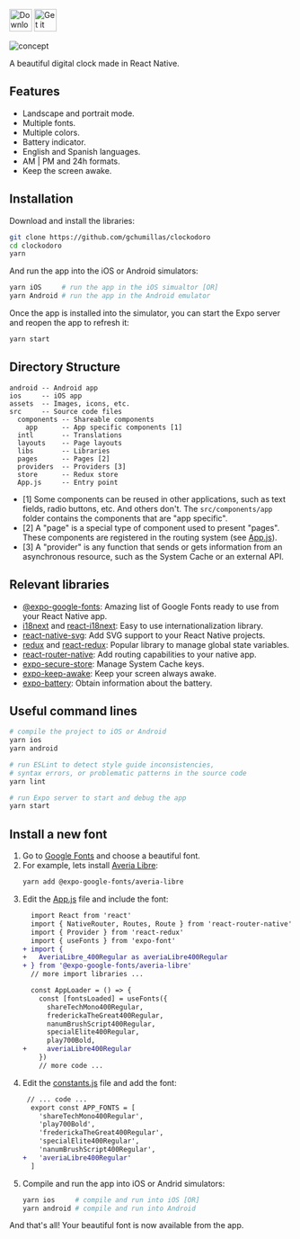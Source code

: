<a href="https://apps.apple.com/app/clockodoro/id6443605878"><img src="https://user-images.githubusercontent.com/5312427/194015966-ac0baddf-69ca-4a0b-a194-62364bb5f28f.svg" height="40" alt="Download on the Apple Store" /></a> <a href="https://play.google.com/store/apps/details?id=com.retroclock"><img src="https://user-images.githubusercontent.com/5312427/195692618-3bd8611b-1f56-4a70-bbe5-709e7bb79bf4.svg" height="40" alt="Get it on Google Play" />
</a><br>

![concept](https://user-images.githubusercontent.com/5312427/194026629-892dc38b-6a95-4cbd-af89-0d36f35aa88c.jpg)

A beautiful digital clock made in React Native.

## Features

- Landscape and portrait mode.
- Multiple fonts.
- Multiple colors.
- Battery indicator.
- English and Spanish languages.
- AM | PM and 24h formats.
- Keep the screen awake.

## Installation

Download and install the libraries:
```bash
git clone https://github.com/gchumillas/clockodoro
cd clockodoro
yarn
```

And run the app into the iOS or Android simulators:
```bash
yarn iOS     # run the app in the iOS simualtor [OR]
yarn Android # run the app in the Android emulator
```

Once the app is installed into the simulator, you can start the Expo server and reopen the app to refresh it:
```bash
yarn start
```

## Directory Structure

```
android -- Android app
ios     -- iOS app
assets  -- Images, icons, etc.
src     -- Source code files
  components -- Shareable components
    app      -- App specific components [1]
  intl       -- Translations
  layouts    -- Page layouts
  libs       -- Libraries
  pages      -- Pages [2]
  providers  -- Providers [3]
  store      -- Redux store
  App.js     -- Entry point
```

- [1] Some components can be reused in other applications, such as text fields, radio buttons, etc. And others don't. The `src/components/app` folder contains the components that are "app specific".
- [2] A "page" is a special type of component used to present "pages". These components are registered in the routing system (see [App.js](/src/App.js)).
- [3] A "provider" is any function that sends or gets information from an asynchronous resource, such as the System Cache or an external API.

## Relevant libraries

- [@expo-google-fonts](https://github.com/expo/google-fonts): Amazing list of Google Fonts ready to use from your React Native app.
- [i18next](https://www.i18next.com/) and [react-i18next](https://react.i18next.com/): Easy to use internationalization library.
- [react-native-svg](https://github.com/react-native-svg/react-native-svg): Add SVG support to your React Native projects.
- [redux](https://redux.js.org/) and [react-redux](https://react-redux.js.org/): Popular library to manage global state variables.
- [react-router-native](https://reactrouter.com/en/v6.3.0/api): Add routing capabilities to your native app.
- [expo-secure-store](https://docs.expo.dev/versions/latest/sdk/securestore/): Manage System Cache keys.
- [expo-keep-awake](https://docs.expo.dev/versions/latest/sdk/keep-awake/): Keep your screen always awake.
- [expo-battery](https://docs.expo.dev/versions/latest/sdk/battery/): Obtain information about the battery.

## Useful command lines

```bash
# compile the project to iOS or Android
yarn ios
yarn android
```

```bash
# run ESLint to detect style guide inconsistencies,
# syntax errors, or problematic patterns in the source code
yarn lint 
```

```bash
# run Expo server to start and debug the app
yarn start
```

## Install a new font

1. Go to [Google Fonts](https://fonts.google.com/) and choose a beautiful font.
2. For example, lets install [Averia Libre](https://fonts.google.com/specimen/Averia+Libre?category=Display&preview.text=11:54%20am&preview.text_type=custom):
   ```bash
   yarn add @expo-google-fonts/averia-libre
   ```
3. Edit the [App.js](src/App.js) file and include the font:
   ```diff
     import React from 'react'
     import { NativeRouter, Routes, Route } from 'react-router-native'
     import { Provider } from 'react-redux'
     import { useFonts } from 'expo-font'
   + import {
   +   AveriaLibre_400Regular as averiaLibre400Regular
   + } from '@expo-google-fonts/averia-libre'
     // more import libraries ...

     const AppLoader = () => {
       const [fontsLoaded] = useFonts({
         shareTechMono400Regular,
         frederickaTheGreat400Regular,
         nanumBrushScript400Regular,
         specialElite400Regular,
         play700Bold,
   +     averiaLibre400Regular
       })
       // more code ...
   ```
  4. Edit the [constants.js](src/constants.js) file and add the font:
     ```diff
      // ... code ...
       export const APP_FONTS = [
         'shareTechMono400Regular',
         'play700Bold',
         'frederickaTheGreat400Regular',
         'specialElite400Regular',
         'nanumBrushScript400Regular',
     +   'averiaLibre400Regular'
       ]
     ```
  5. Compile and run the app into iOS or Andrid simulators:
     ```bash
     yarn ios     # compile and run into iOS [OR]
     yarn android # compile and run into Android
     ```

And that's all! Your beautiful font is now available from the app.
